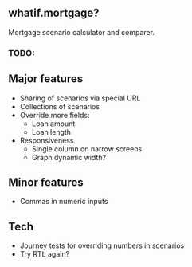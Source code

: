 ## whatif.mortgage?

Mortgage scenario calculator and comparer.

### TODO:

## Major features

- Sharing of scenarios via special URL
- Collections of scenarios
- Override more fields:
  - Loan amount
  - Loan length
- Responsiveness
  - Single column on narrow screens
  - Graph dynamic width?

## Minor features

- Commas in numeric inputs

## Tech

- Journey tests for overriding numbers in scenarios
- Try RTL again?
